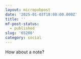 ```yaml
---
layout: micropubpost
date: '2025-01-03T18:08:00.000Z'
title: ''
mf-post-status:
  - published
slug: '65280'
category: social
---
```

How about a note?
